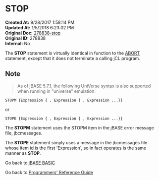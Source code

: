 # STOP

**Created At:** 9/28/2017 1:58:14 PM  
**Updated At:** 1/5/2018 6:23:02 PM  
**Original Doc:** [278838-stop](https://docs.jbase.com/36868-jbase-basic/278838-stop)  
**Original ID:** 278838  
**Internal:** No  

The **STOP** statement is virtually identical in function to the [ABORT](./../abort) statement, except that it does not terminate a calling jCL program.

## Note
>
> As of jBASE 5.7.1, the following UniVerse syntax is also supported when running in "universe" emulation:

```
STOPM {Expression { , Expression { , Expression ...}}  
```

   or  

```
STOPE {Expression { , Expression { , Expression ...}}  
```

The **STOPM** statement uses the STOPM item in the jBASE error message file, jbcmessages.  

The **STOPE** statement simply uses a message in the jbcmessages file whose item id is the first 'Expression', so in fact operates is the same manner as **STOP**.  

Go back to [jBASE BASIC](./../README.md)

Go back to [Programmers' Reference Guide](./../../reference-guides/jbc/README.md)

  
<PageFooter />
